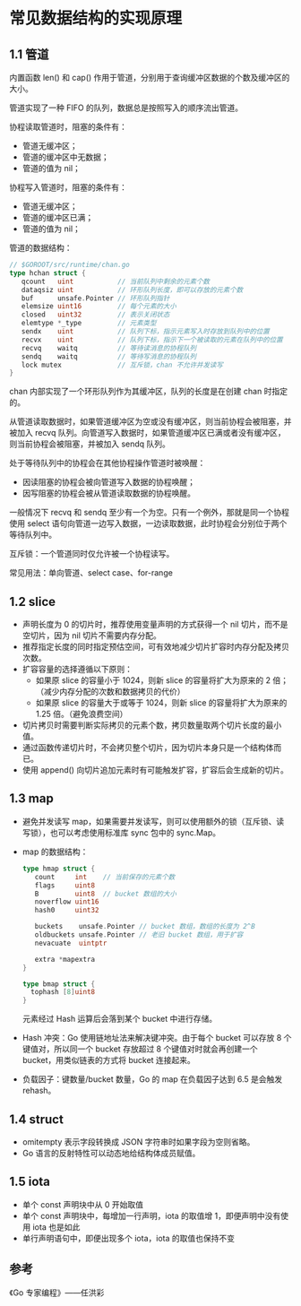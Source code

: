 # 常见数据结构的实现原理

## 1.1 管道

内置函数 len() 和 cap() 作用于管道，分别用于查询缓冲区数据的个数及缓冲区的大小。

管道实现了一种 FIFO 的队列，数据总是按照写入的顺序流出管道。

协程读取管道时，阻塞的条件有：

- 管道无缓冲区；
- 管道的缓冲区中无数据；
- 管道的值为 nil；

协程写入管道时，阻塞的条件有：

- 管道无缓冲区；
- 管道的缓冲区已满；
- 管道的值为 nil；

管道的数据结构：

```Go
// $GOROOT/src/runtime/chan.go
type hchan struct {
   qcount   uint           // 当前队列中剩余的元素个数
   dataqsiz uint           // 环形队列长度，即可以存放的元素个数
   buf      unsafe.Pointer // 环形队列指针
   elemsize uint16         // 每个元素的大小
   closed   uint32         // 表示关闭状态
   elemtype *_type         // 元素类型
   sendx    uint           // 队列下标，指示元素写入时存放到队列中的位置
   recvx    uint           // 队列下标，指示下一个被读取的元素在队列中的位置
   recvq    waitq          // 等待读消息的协程队列
   sendq    waitq          // 等待写消息的协程队列
   lock mutex              // 互斥锁，chan 不允许并发读写
}
```

chan 内部实现了一个环形队列作为其缓冲区，队列的长度是在创建 chan 时指定的。

从管道读取数据时，如果管道缓冲区为空或没有缓冲区，则当前协程会被阻塞，并被加入 recvq 队列。向管道写入数据时，如果管道缓冲区已满或者没有缓冲区，则当前协程会被阻塞，并被加入 sendq 队列。

处于等待队列中的协程会在其他协程操作管道时被唤醒：

- 因读阻塞的协程会被向管道写入数据的协程唤醒；
- 因写阻塞的协程会被从管道读取数据的协程唤醒。

一般情况下 recvq 和 sendq 至少有一个为空。只有一个例外，那就是同一个协程使用 select 语句向管道一边写入数据，一边读取数据，此时协程会分别位于两个等待队列中。

互斥锁：一个管道同时仅允许被一个协程读写。

常见用法：单向管道、select case、for-range

## 1.2 slice

- 声明长度为 0 的切片时，推荐使用变量声明的方式获得一个 nil 切片，而不是空切片，因为 nil 切片不需要内存分配。
- 推荐指定长度的同时指定预估空间，可有效地减少切片扩容时内存分配及拷贝次数。
- 扩容容量的选择遵循以下原则：
  - 如果原 slice 的容量小于 1024，则新 slice 的容量将扩大为原来的 2 倍；（减少内存分配的次数和数据拷贝的代价）
  - 如果原 slice 的容量大于或等于 1024，则新 slice 的容量将扩大为原来的 1.25 倍。（避免浪费空间）
- 切片拷贝时需要判断实际拷贝的元素个数，拷贝数量取两个切片长度的最小值。
- 通过函数传递切片时，不会拷贝整个切片，因为切片本身只是一个结构体而已。
- 使用 append() 向切片追加元素时有可能触发扩容，扩容后会生成新的切片。

## 1.3 map

- 避免并发读写 map，如果需要并发读写，则可以使用额外的锁（互斥锁、读写锁），也可以考虑使用标准库 sync 包中的 sync.Map。

- map 的数据结构：

  ```Go
  type hmap struct {
     count     int    // 当前保存的元素个数
     flags     uint8
     B         uint8  // bucket 数组的大小
     noverflow uint16
     hash0     uint32
  
     buckets    unsafe.Pointer // bucket 数组，数组的长度为 2^B
     oldbuckets unsafe.Pointer // 老旧 bucket 数组，用于扩容
     nevacuate  uintptr
  
     extra *mapextra
  }
  
  type bmap struct {
  	tophash [8]uint8
  }
  
  ```

  元素经过 Hash 运算后会落到某个 bucket 中进行存储。

- Hash 冲突：Go 使用链地址法来解决键冲突。由于每个 bucket 可以存放 8 个键值对，所以同一个 bucket 存放超过 8 个键值对时就会再创建一个 bucket，用类似链表的方式将 bucket 连接起来。

- 负载因子：键数量/bucket 数量，Go 的 map 在负载因子达到 6.5 是会触发 rehash。

## 1.4 struct

- omitempty 表示字段转换成 JSON 字符串时如果字段为空则省略。
- Go 语言的反射特性可以动态地给结构体成员赋值。

## 1.5 iota

- 单个 const 声明块中从 0 开始取值
- 单个 const 声明块中，每增加一行声明，iota 的取值增 1，即便声明中没有使用 iota 也是如此
- 单行声明语句中，即便出现多个 iota，iota 的取值也保持不变

## 参考

《Go 专家编程》——任洪彩


